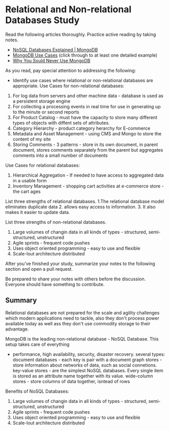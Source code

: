 # Relational and Non-relational Databases Study

Read the following articles thoroughly. Practice active reading by taking notes.

-   [NoSQL Databases Explained | MongoDB](https://www.mongodb.com/nosql-explained)
-   [MongoDB Use Cases](http://docs.mongodb.org/ecosystem/use-cases/) (click
    through to at least one detailed example)
-   [Why You Sould Never Use MongoDB](http://www.sarahmei.com/blog/2013/11/11/why-you-should-never-use-mongodb/)

As you read, pay special attention to addressing the following:

-   Identify use cases where relational or non-relational databases are
    appropriate.
Use Cases for non-relational databases:
1. For log data from servers and other machine data - database is used as a persistent storage engine
2. For collecting a processing events in real time for use in generating up to the minute or second reports
3. For Product Catalog - must have the capacity to store many different types of objects with diffent sets of attributes.
4. Category Hierarchy - product category herarchy for E-commerce
5. Metadata and Asset Management - using CMS and Mongo to store the content of my site
6. Storing Comments - 3 patterns - store in its own document, in parent document,
stores comments separately from the parent but aggregates comments into a small number of documents

Use Cases for relational databases:
1. Hierarchical Aggregation - If needed to have access to aggregated data in a usable form
2. Inventory Management - shopping cart activities at e-commerce store - the cart ages

List three strengths of relational databases.
1.The relational database model eliminates duplicate data
2. allows easy access to information.
3. It also makes it easier to update data.

List three strengths of non-relational databases.
1. Large volumes of changin data in all kinds of types - structured, semi-structured,
unstructured
2. Agile sprints - frequent code pushes
3. Uses object oriented programming - easy to use and flexible
4. Scale-lout architecture distributed

After you've finished your study, summarize your notes to the following section
and open a pull request.

Be prepared to share your notes with others before the discussion. Everyone
should have something to contribute.

## Summary

<!-- your notes here -->
Relational databases are not prepared for the scale and agility challenges
which modern applications need to tackle, also they don't process power available
today as well ass they don't use commodity storage to their advantage.

MongoDB is the leading non-relational database - NoSQL Database. This setup takes care of everything
- performance, high availability, security, disaster recovery.
several types:
document databases - each key is pair with a document
graph stores - store information about networks of data, such as social connetions.
key-value stores - are the simplest NoSQL databases. Every single item is stored
as an attribute name together with its value.
wide-column stores - store columns of data together, isntead of rows

Benefits of NoSQL Databases:
1. Large volumes of changin data in all kinds of types - structured, semi-structured,
unstructured
2. Agile sprints - frequent code pushes
3. Uses object oriented programming - easy to use and flexible
4. Scale-lout architecture distributed
